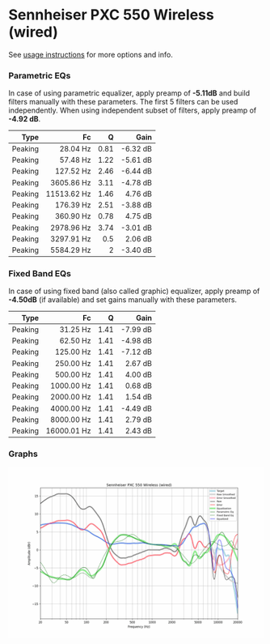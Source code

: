 # Sennheiser PXC 550 Wireless (wired)
See [usage instructions](https://github.com/jaakkopasanen/AutoEq#usage) for more options and info.

### Parametric EQs
In case of using parametric equalizer, apply preamp of **-5.11dB** and build filters manually
with these parameters. The first 5 filters can be used independently.
When using independent subset of filters, apply preamp of **-4.92 dB**.

| Type    | Fc          |    Q | Gain     |
|--------:|------------:|-----:|---------:|
| Peaking | 28.04 Hz    | 0.81 | -6.32 dB |
| Peaking | 57.48 Hz    | 1.22 | -5.61 dB |
| Peaking | 127.52 Hz   | 2.46 | -6.44 dB |
| Peaking | 3605.86 Hz  | 3.11 | -4.78 dB |
| Peaking | 11513.62 Hz | 1.46 | 4.76 dB  |
| Peaking | 176.39 Hz   | 2.51 | -3.88 dB |
| Peaking | 360.90 Hz   | 0.78 | 4.75 dB  |
| Peaking | 2978.96 Hz  | 3.74 | -3.01 dB |
| Peaking | 3297.91 Hz  | 0.5  | 2.06 dB  |
| Peaking | 5584.29 Hz  | 2    | -3.40 dB |

### Fixed Band EQs
In case of using fixed band (also called graphic) equalizer, apply preamp of **-4.50dB**
(if available) and set gains manually with these parameters.

| Type    | Fc          |    Q | Gain     |
|--------:|------------:|-----:|---------:|
| Peaking | 31.25 Hz    | 1.41 | -7.99 dB |
| Peaking | 62.50 Hz    | 1.41 | -4.98 dB |
| Peaking | 125.00 Hz   | 1.41 | -7.12 dB |
| Peaking | 250.00 Hz   | 1.41 | 2.67 dB  |
| Peaking | 500.00 Hz   | 1.41 | 4.00 dB  |
| Peaking | 1000.00 Hz  | 1.41 | 0.68 dB  |
| Peaking | 2000.00 Hz  | 1.41 | 1.54 dB  |
| Peaking | 4000.00 Hz  | 1.41 | -4.49 dB |
| Peaking | 8000.00 Hz  | 1.41 | 2.79 dB  |
| Peaking | 16000.01 Hz | 1.41 | 2.43 dB  |

### Graphs
![](./Sennheiser%20PXC%20550%20Wireless%20(wired).png)